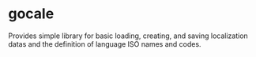 # gocale
Provides simple library for basic loading, creating, and saving localization datas and the definition of language ISO names and codes.
